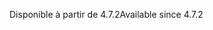 <span data-ttu-id="3e977-101">Disponible à partir de 4.7.2</span><span class="sxs-lookup"><span data-stu-id="3e977-101">Available since 4.7.2</span></span>